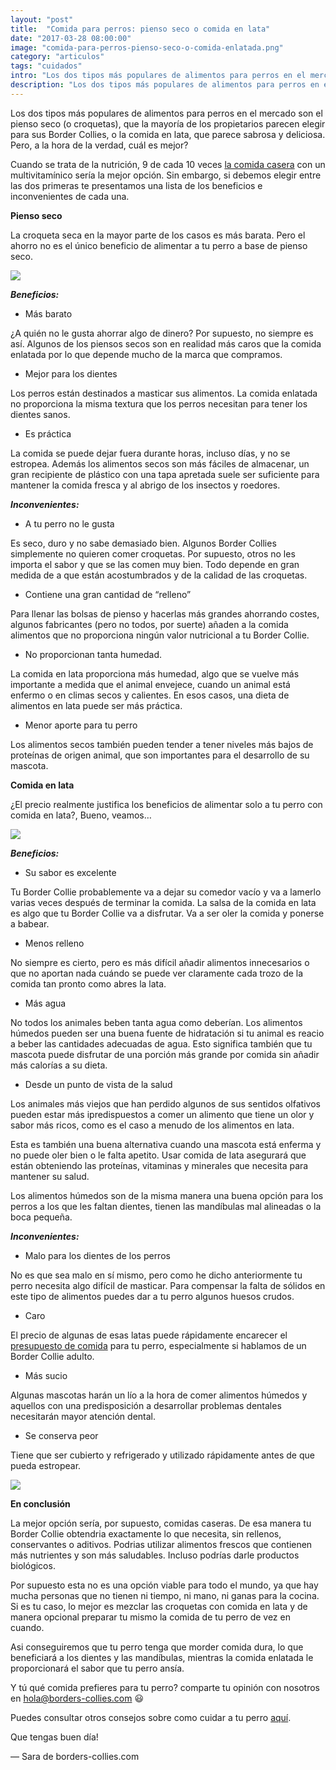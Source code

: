 ```yaml
---
layout: "post"
title:  "Comida para perros: pienso seco o comida en lata"
date: "2017-03-28 08:00:00"
image: "comida-para-perros-pienso-seco-o-comida-enlatada.png"
category: "articulos"
tags: "cuidados"
intro: "Los dos tipos más populares de alimentos para perros en el mercado son el pienso seco o la comida enlatada, a la hora de la verdad, cuál es mejor?"
description: "Los dos tipos más populares de alimentos para perros en el mercado son el pienso seco (o croquetas), que la mayoría de los propietarios parecen elegir para sus Border Collies, o la comida enlatada, que parece sabrosa y deliciosa. Pero, a la hora de la verdad, cual es mejor?"
---
```


Los dos tipos más populares de alimentos para perros en el mercado son el pienso seco (o croquetas), que la mayoría de los propietarios parecen elegir para sus Border Collies, o la comida en lata, que parece sabrosa y deliciosa. Pero, a la hora de la verdad, cuál es mejor?

Cuando se trata de la nutrición, 9 de cada 10 veces <a href="http://www.borders-collies.com/alimentos-toxicos-para-tu-border-collie/">la comida casera</a> con un multivitamínico sería la mejor opción. Sin embargo, si debemos elegir entre las dos primeras te presentamos una lista de los beneficios e inconvenientes de cada una.

 **Pienso seco**

La croqueta seca en la mayor parte de los casos es más barata. Pero el ahorro no es el único beneficio de alimentar a tu perro a base de pienso seco.

![](https://s3-us-west-2.amazonaws.com/notion-static/29a6c4d8a99d456ea40d041e8eff41ed/comida-para-perros-pienso-seco.jpg)

 **_Beneficios:_**

- Más barato

¿A quién no le gusta ahorrar algo de dinero? Por supuesto, no siempre es así. Algunos de los piensos secos son en realidad más caros que la comida enlatada por lo que depende mucho de la marca que compramos.

- Mejor para los dientes

Los perros están destinados a masticar sus alimentos. La comida enlatada no proporciona la misma textura que los perros necesitan para tener los dientes sanos.

- Es práctica

La comida se puede dejar fuera durante horas, incluso días, y no se estropea. Además los alimentos secos son más fáciles de almacenar, un gran recipiente de plástico con una tapa apretada suele ser suficiente para mantener la comida fresca y al abrigo de los insectos y roedores.

 _**Inconvenientes:**_

- A tu perro no le gusta

Es seco, duro y no sabe demasiado bien. Algunos Border Collies simplemente no quieren comer croquetas. Por supuesto, otros no les importa el sabor y que se las comen muy bien. Todo depende en gran medida de a que están acostumbrados y de la calidad de las croquetas.

- Contiene una gran cantidad de “relleno”

Para llenar las bolsas de pienso y hacerlas más grandes ahorrando costes, algunos fabricantes (pero no todos, por suerte) añaden a la comida alimentos que no proporciona ningún valor nutricional a tu Border Collie.

- No proporcionan tanta humedad.

La comida en lata proporciona más humedad, algo que se vuelve más importante a medida que el animal envejece, cuando un animal está enfermo o en climas secos y calientes. En esos casos, una dieta de alimentos en lata puede ser más práctica.

- Menor aporte para tu perro

Los alimentos secos también pueden tender a tener niveles más bajos de proteínas de origen animal, que son importantes para el desarrollo de su mascota.

 **Comida en lata**

¿El precio realmente justifica los beneficios de alimentar solo a tu perro con comida en lata?, Bueno, veamos…

![](https://s3-us-west-2.amazonaws.com/notion-static/943b2840e13f4f32bad604d3555fe9ee/comida-para-perros-en-lata.jpg)

 **_Beneficios:_**

- Su sabor es excelente

Tu Border Collie probablemente va a dejar su comedor vacío y va a lamerlo varias veces después de terminar la comida. La salsa de la comida en lata es algo que tu Border Collie va a disfrutar. Va a ser oler la comida y ponerse a babear.

- Menos relleno

No siempre es cierto, pero es más difícil añadir alimentos innecesarios o que no aportan nada cuándo se puede ver claramente cada trozo de la comida tan pronto como abres la lata.

- Más agua

No todos los animales beben tanta agua como deberían. Los alimentos húmedos pueden ser una buena fuente de hidratación si tu animal es reacio a beber las cantidades adecuadas de agua.
Esto significa también que tu mascota puede disfrutar de una porción más grande por comida sin añadir más calorías a su dieta.

- Desde un punto de vista de la salud

Los animales más viejos que han perdido algunos de sus sentidos olfativos pueden estar más ipredispuestos a comer un alimento que tiene un olor y sabor más ricos, como es el caso a menudo de los alimentos en lata.

Esta es también una buena alternativa cuando una mascota está enferma y no puede oler bien o le falta apetito. Usar comida de lata asegurará que están obteniendo las proteínas, vitaminas y minerales que necesita para mantener su salud.

Los alimentos húmedos son de la misma manera una buena opción para los perros a los que les faltan dientes, tienen las mandíbulas mal alineadas o la boca pequeña.

 _**Inconvenientes:**_

- Malo para los dientes de los perros

No es que sea malo en sí mismo, pero como he dicho anteriormente tu perro necesita algo difícil de masticar. Para compensar la falta de sólidos en este tipo de alimentos puedes dar a tu perro algunos huesos crudos.

- Caro

El precio de algunas de esas latas puede rápidamente encarecer el <a href="http://www.borders-collies.com/cuanto-dar-de-comer-a-un-border-collie/">presupuesto de comida</a> para tu perro, especialmente si hablamos de un Border Collie adulto.

- Más sucio

Algunas mascotas harán un lío a la hora de comer alimentos húmedos y aquellos con una predisposición a desarrollar problemas dentales necesitarán mayor atención dental.

- Se conserva peor

Tiene que ser cubierto y refrigerado y utilizado rápidamente antes de que pueda estropear.

![](https://s3-us-west-2.amazonaws.com/notion-static/786d6e41b7d9407cb225fd2a850c27ce/border-collie-comida-para-perros-pienso-seco-o-comida-enlatada.jpg)

 **En conclusión**

La mejor opción sería, por supuesto, comidas caseras. De esa manera tu Border Collie obtendria exactamente lo que necesita, sin rellenos, conservantes o aditivos. Podrias utilizar alimentos frescos que contienen más nutrientes y son más saludables. Incluso podrías darle productos biológicos.

Por supuesto esta no es una opción viable para todo el mundo, ya que hay mucha personas que no tienen ni tiempo, ni mano, ni ganas para la cocina. Si es tu caso, lo mejor es mezclar las croquetas con comida en lata y de manera opcional preparar tu mismo la comida de tu perro de vez en cuando.

Asi conseguiremos que tu perro tenga que morder comida dura, lo que beneficiará a los dientes y las mandíbulas, mientras la comida enlatada le proporcionará el sabor que tu perro ansía.

Y tú qué comida prefieres para tu perro? comparte tu opinión con nosotros en hola@borders-collies.com 😃

Puedes consultar otros consejos sobre como cuidar a tu perro <a href="{{ site.url }}/border-collie-cuidados/">aquí</a>.

Que tengas buen día!

— Sara de borders-collies.com
